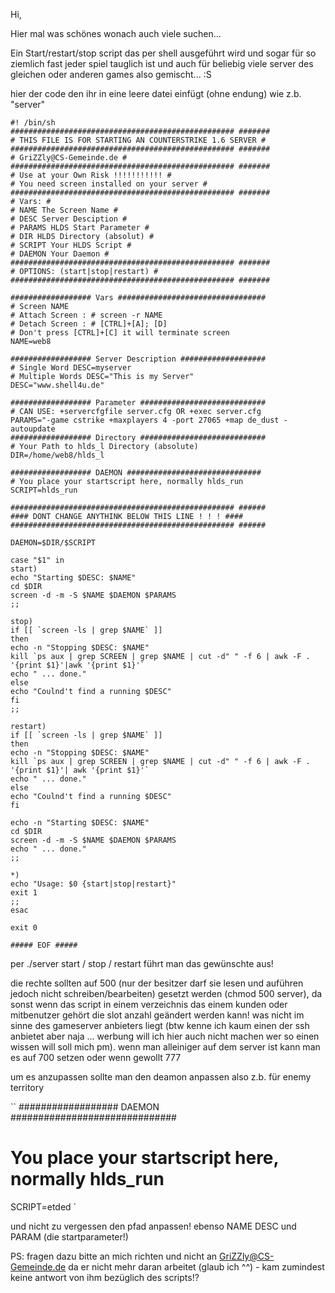 Hi,

Hier mal was schönes wonach auch viele suchen...

Ein Start/restart/stop script das per shell ausgeführt wird und sogar für so ziemlich fast jeder spiel tauglich ist und auch für beliebig viele server des gleichen oder anderen games also gemischt... :S

hier der code den ihr in eine leere datei einfügt (ohne endung) wie z.b. "server"


```
#! /bin/sh
################################################## #######
# THIS FILE IS FOR STARTING AN COUNTERSTRIKE 1.6 SERVER #
################################################## #######
# GriZZly@CS-Gemeinde.de #
################################################## #######
# Use at your Own Risk !!!!!!!!!!! #
# You need screen installed on your server #
################################################## #######
# Vars: #
# NAME The Screen Name #
# DESC Server Desciption #
# PARAMS HLDS Start Parameter #
# DIR HLDS Directory (absolut) #
# SCRIPT Your HLDS Script #
# DAEMON Your Daemon #
################################################## #######
# OPTIONS: (start|stop|restart) #
################################################## #######

################## Vars #################################
# Screen NAME
# Attach Screen : # screen -r NAME
# Detach Screen : # [CTRL]+[A]; [D]
# Don't press [CTRL]+[C] it will terminate screen
NAME=web8

################## Server Description ###################
# Single Word DESC=myserver
# Multiple Words DESC="This is my Server"
DESC="www.shell4u.de"

################## Parameter ############################
# CAN USE: +servercfgfile server.cfg OR +exec server.cfg
PARAMS="-game cstrike +maxplayers 4 -port 27065 +map de_dust -autoupdate
################## Directory ############################
# Your Path to hlds_l Directory (absolute)
DIR=/home/web8/hlds_l

################## DAEMON ##############################
# You place your startscript here, normally hlds_run
SCRIPT=hlds_run

################################################## ######
#### DONT CHANGE ANYTHINK BELOW THIS LINE ! ! ! ####
################################################## ######

DAEMON=$DIR/$SCRIPT

case "$1" in
start)
echo "Starting $DESC: $NAME"
cd $DIR
screen -d -m -S $NAME $DAEMON $PARAMS
;;

stop)
if [[ `screen -ls | grep $NAME` ]]
then
echo -n "Stopping $DESC: $NAME"
kill `ps aux | grep SCREEN | grep $NAME | cut -d" " -f 6 | awk -F . '{print $1}'|awk '{print $1}'`
echo " ... done."
else
echo "Coulnd't find a running $DESC"
fi
;;

restart)
if [[ `screen -ls | grep $NAME` ]]
then
echo -n "Stopping $DESC: $NAME"
kill `ps aux | grep SCREEN | grep $NAME | cut -d" " -f 6 | awk -F . '{print $1}'| awk '{print $1}'`
echo " ... done."
else
echo "Coulnd't find a running $DESC"
fi

echo -n "Starting $DESC: $NAME"
cd $DIR
screen -d -m -S $NAME $DAEMON $PARAMS
echo " ... done."
;;

*)
echo "Usage: $0 {start|stop|restart}"
exit 1
;;
esac

exit 0

##### EOF #####
```

per ./server start / stop / restart führt man das gewünschte aus!

die rechte sollten auf 500 (nur der besitzer darf sie lesen und auführen jedoch nicht schreiben/bearbeiten) gesetzt werden (chmod 500 server), da sonst wenn das script in einem verzeichnis das einem kunden oder mitbenutzer gehört die slot anzahl geändert werden kann! was nicht im sinne des gameserver anbieters liegt (btw kenne ich kaum einen der ssh anbietet aber naja ... werbung will ich hier auch nicht machen wer so einen wissen will soll mich pm).
wenn man alleiniger auf dem server ist kann man es auf 700 setzen oder wenn gewollt 777

um es anzupassen sollte man den deamon anpassen also z.b. für enemy territory


``
################## DAEMON ##############################
# You place your startscript here, normally hlds_run
SCRIPT=etded
`

und nicht zu vergessen den pfad anpassen! ebenso NAME DESC und PARAM (die startparameter!)


PS: fragen dazu bitte an mich richten und nicht an GriZZly@CS-Gemeinde.de da er nicht mehr daran arbeitet (glaub ich ^^) - kam zumindest keine antwort von ihm bezüglich des scripts!?
